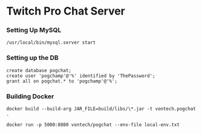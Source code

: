 # Twitch Pro Chat Server

### Setting Up MySQL
```
/usr/local/bin/mysql.server start
```

### Setting up the DB

```
create database pogchat;
create user 'pogchamp'@'%' identified by 'ThePassword';
grant all on pogchat.* to 'pogchamp'@'%';
```

### Building Docker

```
docker build --build-arg JAR_FILE=build/libs/\*.jar -t vontech.pogchat .
```

```
docker run -p 5000:8080 vontech/pogchat --env-file local-env.txt
```
